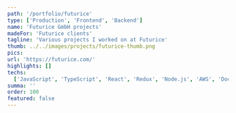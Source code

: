 ```yaml
---
path: '/portfolio/futurice'
type: ['Production', 'Frontend', 'Backend']
name: 'Futurice GmbH projects'
madeFor: 'Futurice clients'
tagline: 'Various projects I worked on at Futurice'
thumb: ../../images/projects/futurice-thumb.png
pics:
url: 'https://futurice.com/'
highlights: []
techs:
  ['JavaScript', 'TypeScript', 'React', 'Redux', 'Node.js', 'AWS', 'Docker']
summa: ''
order: 100
featured: false
---
```

